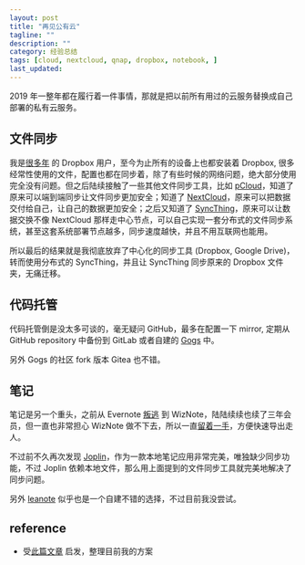 ```yaml
---
layout: post
title: "再见公有云"
tagline: ""
description: ""
category: 经验总结
tags: [cloud, nextcloud, qnap, dropbox, notebook, ]
last_updated:
---
```


2019 年一整年都在履行着一件事情，那就是把以前所有用过的云服务替换成自己部署的私有云服务。

## 文件同步
我是[很多年](/post/2015/07/dropbox-tips.html) 的 Dropbox 用户，至今为止所有的设备上也都安装着 Dropbox, 很多经常性使用的文件，配置也都在同步着，除了有些时候的网络问题，绝大部分使用完全没有问题。但之后陆续接触了一些其他文件同步工具，比如 [pCloud](/post/2019/04/pcloud.html)，知道了原来可以端到端同步让文件同步更加安全；知道了 [NextCloud](/post/2018/04/nextcloud.html)，原来可以把数据交付给自己，让自己的数据更加安全；之后又知道了 [SyncThing](/post/2019/10/sync-tools.html)，原来可以让数据交换不像 NextCloud 那样走中心节点，可以自己实现一套分布式的文件同步系统，甚至这套系统部署节点越多，同步速度越快，并且不用互联网也能用。

所以最后的结果就是我彻底放弃了中心化的同步工具 (Dropbox, Google Drive)，转而使用分布式的 SyncThing，并且让 SyncThing 同步原来的 Dropbox 文件夹，无痛迁移。

## 代码托管
代码托管倒是没太多可谈的，毫无疑问 GitHub，最多在配置一下 mirror, 定期从 GitHub repository 中备份到 GitLab 或者自建的 [Gogs](/post/2018/03/gogs.html) 中。

另外 Gogs 的社区 fork 版本 Gitea 也不错。

## 笔记
笔记是另一个重头，之前从 Evernote [叛逃](/post/2016/07/evernote-alternative.html) 到 WizNote，陆陆续续也续了三年会员，但一直也非常担心 WizNote 做不下去，所以一直[留着一手](/post/2018/11/wiznote-export-and-backup.html)，方便快速导出走人。

不过前不久再次发现 [Joplin](/post/2019/10/joplin-best-evernote-alternative-i-ever-used.html)，作为一款本地笔记应用非常完美，唯独缺少同步功能，不过 Joplin 依赖本地文件，那么用上面提到的文件同步工具就完美地解决了同步问题。

另外 [leanote](https://leanote.com/) 似乎也是一个自建不错的选择，不过目前我没尝试。


## reference

- 受[此篇文章](https://zhuanlan.zhihu.com/p/50335990) 启发，整理目前我的方案
